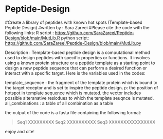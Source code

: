 # Peptide-Design


#Create a library of peptides with known hot spots (Template-based Peptide Design)
#written by : Sara Zareei
#Please cite the code with the following links: 
 R script : https://github.com/SaraZareei/Peptide-Design/blob/main/MutLib.R
 python script: https://github.com/SaraZareei/Peptide-Design/blob/main/MutLib.py


Description :
Template-based peptide design is a computational method used to design peptides with specific properties or functions. 
It involves using a known protein structure or a peptide template as a starting point to design a new peptide sequence that can perform a desired function or interact with a specific target.
Here is the variables used in the codes: 

 template_sequence : the fragment of the template protein which is bound to the target receptor and is set to inspire the peptide design. 
 p: the position of hotspot in template sequence which is mutated. the vector includes possible alteranative resiodues to which the template seuqnce is mutated. 
 all_combinations : a table of all combination as a table 


the output of the code is a fasta file containing the following format:
>Seq1
XXXXXXXXX
>Seq2
XXXXXXXXXX
>Seq3
XXXXXXXXXXXXXXXX

enjoy and cite!
